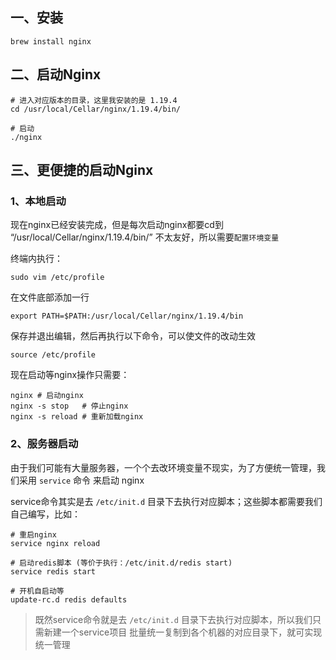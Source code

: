 
## 一、安装
```shell
brew install nginx
```

## 二、启动Nginx

```shell
# 进入对应版本的目录，这里我安装的是 1.19.4
cd /usr/local/Cellar/nginx/1.19.4/bin/

# 启动
./nginx
```

## 三、更便捷的启动Nginx

### 1、本地启动

现在nginx已经安装完成，但是每次启动nginx都要cd到 “/usr/local/Cellar/nginx/1.19.4/bin/” 不太友好，所以需要`配置环境变量`

终端内执行：

```shell
sudo vim /etc/profile
```

在文件底部添加一行

```shell
export PATH=$PATH:/usr/local/Cellar/nginx/1.19.4/bin
```
保存并退出编辑，然后再执行以下命令，可以使文件的改动生效

```shell
source /etc/profile
```

现在启动等nginx操作只需要：
```shell
nginx # 启动nginx
nginx -s stop   # 停止nginx
nginx -s reload # 重新加载nginx
```

### 2、服务器启动

由于我们可能有大量服务器，一个个去改环境变量不现实，为了方便统一管理，我们采用 `service` 命令 来启动 nginx

service命令其实是去 `/etc/init.d` 目录下去执行对应脚本；这些脚本都需要我们自己编写，比如：

 ```shell
# 重启nginx
service nginx reload 

# 启动redis脚本 (等价于执行：/etc/init.d/redis start)
service redis start

# 开机自启动等
update-rc.d redis defaults
 ```
 
 >既然service命令就是去 `/etc/init.d` 目录下去执行对应脚本，所以我们只需新建一个service项目 批量统一复制到各个机器的对应目录下，就可实现统一管理

